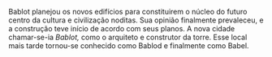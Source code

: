 ﻿Bablot planejou os novos edifícios para constituirem o núcleo do futuro centro da cultura e civilização noditas. Sua opinião finalmente prevaleceu, e a construção teve início de acordo com seus planos. A nova cidade chamar-se-ia *Bablot,* como o arquiteto e construtor da torre. Esse local mais tarde tornou-se conhecido como Bablod e finalmente como Babel.